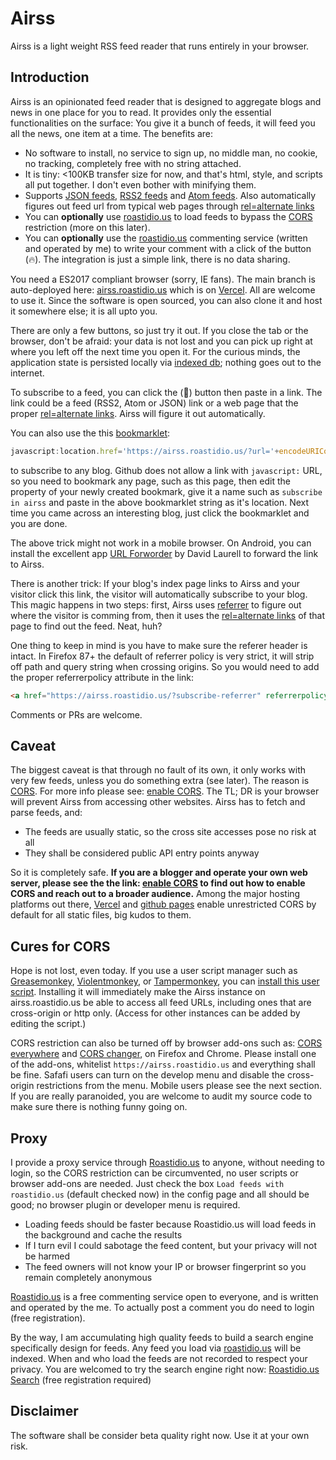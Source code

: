 # Airss

Airss is a light weight RSS feed reader that runs entirely in your browser.

## Introduction

Airss is an opinionated feed reader that is designed to aggregate blogs and news in one place for you to read. It provides only the essential functionalities on the surface: You give it a bunch of feeds, it will feed you all the news, one item at a time. The benefits are:

* No software to install, no service to sign up, no middle man, no cookie, no tracking, completely free with no string attached.
* It is tiny: <100KB transfer size for now, and that's html, style, and scripts all put together. I don't even bother with minifying them.
* Supports [JSON feeds](https://www.jsonfeed.org/), [RSS2 feeds](https://validator.w3.org/feed/docs/rss2.html) and [Atom feeds](https://tools.ietf.org/html/rfc4287). Also automatically figures out feed url from typical web pages through [rel=alternate links](https://developer.mozilla.org/en-US/docs/Web/HTML/Link_types)
* You can __optionally__ use [roastidio.us](https://roastidio.us) to load feeds to bypass the [CORS](https://enable-cors.org/) restriction (more on this later).
* You can __optionally__ use the [roastidio.us](https://roastidio.us) commenting service (written and operated by me) to write your comment with a click of the button (🔥). The integration is just a simple link, there is no data sharing.

You need a ES2017 compliant browser (sorry, IE fans). The main branch is auto-deployed here: [airss.roastidio.us](https://airss.roastidio.us) which is on [Vercel](https://vercel.com). All are welcome to use it. Since the software is open sourced, you can also clone it and host it somewhere else; it is all upto you.

There are only a few buttons, so just try it out. If you close the tab or the browser, don't be afraid: your data is not lost and you can pick up right at where you left off the next time you open it. For the curious minds, the application state is persisted locally via [indexed db](https://developer.mozilla.org/en-US/docs/Web/API/IndexedDB_API); nothing goes out to the internet. 

To subscribe to a feed, you can click the (🍼) button then paste in a link. The link could be a feed (RSS2, Atom or JSON) link or a web page that the proper [rel=alternate links](https://developer.mozilla.org/en-US/docs/Web/HTML/Link_types). Airss will figure it out automatically. 

You can also use the this [bookmarklet](https://en.wikipedia.org/wiki/Bookmarklet): 

``` javascript
javascript:location.href='https://airss.roastidio.us/?url='+encodeURIComponent(window.location.href)
```

to subscribe to any blog. Github does not allow a link with `javascript:` URL, so you need to bookmark any page, such as this page, then edit the property of your newly created bookmark, give it a name such as `subscribe in airss` and paste in the above bookmarklet string as it's location. Next time you came across an interesting blog, just click the bookmarklet and you are done.

The above trick might not work in a mobile browser. On Android, you can install the excellent app [URL Forworder](https://play.google.com/store/apps/details?id=net.daverix.urlforward") by David Laurell to forward the link to Airss.

There is another trick: If your blog's index page links to Airss and your visitor click this link, the visitor will automatically subscribe to your blog. This magic happens in two steps: first, Airss uses [referrer](https://en.wikipedia.org/wiki/HTTP_referer) to figure out where the visitor is comming from, then it uses the [rel=alternate links](https://developer.mozilla.org/en-US/docs/Web/HTML/Link_types) of that page to find out the feed. Neat, huh?

One thing to keep in mind is you have to make sure the referer header is intact. In Firefox 87+ the default of referrer policy is very strict, it will strip off path and query string when crossing origins. So you would need to add the proper referrerpolicy attribute in the link:

``` html
<a href="https://airss.roastidio.us/?subscribe-referrer" referrerpolicy="no-referrer-when-downgrade">Follow me with Airss!</a>
```

Comments or PRs are welcome.

## Caveat

The biggest caveat is that through no fault of its own, it only works with very few feeds, unless you do something extra (see later). The reason is [CORS](https://developer.mozilla.org/en-US/docs/Web/HTTP/CORS). For more info please see: [enable CORS](https://enable-cors.org/). The TL; DR is your browser will prevent Airss from accessing other websites. Airss has to fetch and parse feeds, and:

* The feeds are usually static, so the cross site accesses pose no risk at all
* They shall be considered public API entry points anyway

So it is completely safe. **If you are a blogger and operate your own web server, please see the the link: [enable CORS](https://enable-cors.org/) to find out how to enable CORS and reach out to a broader audience.** Among the major hosting platforms out there, [Vercel](https://vercel.com) and [github pages](https://pages.github.com/) enable unrestricted CORS by default for all static files, big kudos to them.

## Cures for CORS

Hope is not lost, even today. If you use a user script manager such as [Greasemonkey](https://addons.mozilla.org/en-US/firefox/addon/greasemonkey/), [Violentmonkey](https://violentmonkey.github.io/), or [Tampermonkey](https://www.tampermonkey.net/), you can [install this user script](https://greasyfork.org/en/scripts/433329-airss-cors-bypass). Installing it will immediately make the Airss instance on airss.roastidio.us be able to access all feed URLs, including ones that are cross-origin or http only. (Access for other instances can be added by editing the script.)

CORS restriction can also be turned off by browser add-ons such as: [CORS everywhere](https://addons.mozilla.org/en-US/firefox/addon/cors-everywhere/?utm_source=addons.mozilla.org&utm_medium=referral&utm_content=search) and [CORS changer](https://chrome.google.com/webstore/detail/moesif-origin-cors-change/digfbfaphojjndkpccljibejjbppifbc?hl=en), on Firefox and Chrome. Please install one of the add-ons, whitelist `https://airss.roastidio.us` and everything shall be fine. Safafi users can turn on the develop menu and disable the cross-origin restrictions from the menu. Mobile users please see the next section. If you are really paranoided, you are welcome to audit my source code to make sure there is nothing funny going on.

## Proxy

I provide a proxy service through [Roastidio.us](https://roastidio.us) to anyone, without needing to login, so the CORS restriction can be circumvented, no user scripts or browser add-ons are needed. Just check the box `Load feeds with roastidio.us` (default checked now) in the config page and all should be good; no browser plugin or developer menu is required.

* Loading feeds should be faster because Roastidio.us will load feeds in the background and cache the results
* If I turn evil I could sabotage the feed content, but your privacy will not be harmed
* The feed owners will not know your IP or browser fingerprint so you remain completely anonymous

[Roastidio.us](https://roastidio.us) is a free commenting service open to everyone, and is written and operated by the me. To actually post a comment you do need to login (free registration).

By the way, I am accumulating high quality feeds to build a search engine specifically design for feeds. Any feed you load via [roastidio.us](https://roastidio.us) will be indexed. When and who load the feeds are not recorded to respect your privacy. You are welcomed to try the search engine right now: [Roastidio.us Search](https://roastidio.us/search) (free registration required)

## Disclaimer

The software shall be consider beta quality right now. Use it at your own risk.
